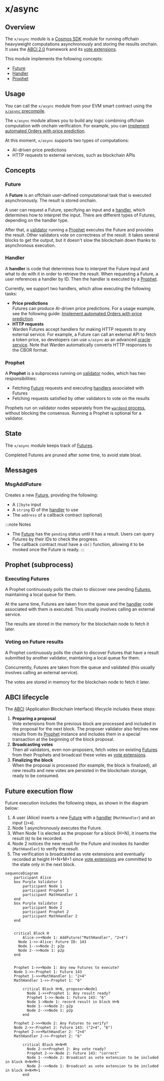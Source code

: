 ﻿---
sidebar_position: 4
---

# x/async

## Overview

The `x/async` module is a [Cosmos SDK](https://docs.cosmos.network/) module for running offchain heavyweight computations asynchronously and storing the results onchain. It uses the [ABCI 2.0](https://docs.cometbft.com/v1.0/spec/abci/) framework
and its [vote extensions](https://docs.cosmos.network/main/build/abci/vote-extensions).

This module implements the following concepts:

- [Future](#future)
- [Handler](#handler)
- [Prophet](#prophet)

## Usage

You can call the `x/async` module from your EVM smart contract using the [`x/async` precompile](/build-an-app/precompiles/x-async).

The `x/async` module allows you to build any logic combining offchain computation with onchain verification. For example, you can [implement automated Orders with price prediction](/build-an-agent/build-an-onchain-ai-agent/implement-automated-orders-with-price-prediction/introduction).

At this moment, `x/async` supports two types of computations:

- AI-driven price predictions
- HTTP requests to external services, such as blockchain APIs

## Concepts

### Future

A **Future** is an offchain user-defined computational task that is executed asynchronously. The result is stored onchain.

A user can request a Future, specifying an input and a [handler](#handler), which determines how to interpret the input. There are different types of Futures, depending on the handler type.

After that, a [validator](/learn/glossary#validator) running a [Prophet](#prophet) executes the Future and provides the result. Other validators vote on correctness of the result. It takes several blocks to get the output, but it doesn't slow the blockchain down thanks to asynchronous execution.

### Handler

A **handler** is code that determines how to interpret the Future input and what to do with it in order to retrieve the result. When requesting a Future, a user references a handler by ID. Then the handler is executed by a [Prophet](#prophet).

Currently, we support two handlers, which allow executing the following tasks:

- **Price predictions**  
  Futures can produce AI-driven price predictions. For a usage example, see the following guide: [Implement automated Orders with price prediction](/build-an-agent/build-an-onchain-ai-agent/implement-automated-orders-with-price-prediction/introduction).
- **HTTP requests**  
  Warden Futures accept handlers for making HTTP requests to any external service. For example, a Future can call an external API to fetch a token price, so developers can use `x/async` as an advanced [oracle service](../oracle-services). Note that Warden automatically converts HTTP responses to the CBOR format.

### Prophet

A **Prophet** is a subprocess running on [validator](/learn/glossary#validator) nodes, which has two responsibilities:

- Fetching [Future](#future) requests and executing [handlers](#handler) associated with Futures
- Fetching requests satisfied by other validators to vote on the results

Prophets run on validator nodes separately from the [`wardend` process](/learn/glossary#node), without blocking the consensus. Running a Prophet is optional for a validator.

## State

The `x/async` module keeps track of [Futures](#future).

Completed Futures are pruned after some time, to avoid state bloat.

## Messages

### MsgAddFuture

Creates a new [Future](#future), providing the following:

- A `[]byte` input
- A `string` ID of the [handler](#handler) to use
- The `address` of a callback contract (optional)

:::note Notes
- The [Future](#future) has the `pending` status until it has a result. Users can query Futures by their IDs to check the progress.
- The callback contract must have a `cb()` function, allowing it to be invoked once the Future is ready.
:::

## Prophet (subprocess)

### Executing Futures

A Prophet continuously polls the chain to discover new pending [Futures](#future), maintaining a local queue for them.

At the same time, Futures are taken from the queue and the [handler](#handler) code associated with them is executed. This usually involves calling an external service.

The results are stored in the memory for the blockchain node to fetch it later.

### Voting on Future results

A Prophet continuously polls the chain to discover Futures that have a result submitted by another validator, maintaining a local queue for them.

Concurrently, Futures are taken from the queue and validated (this usually involves calling an external service).

The votes are stored in memory for the blockchain node to fetch it later.

## ABCI lifecycle

The [ABCI](https://docs.cometbft.com/v1.0/spec/abci/) (Application Blockchain Interface) lifecycle includes these steps:

1. **Preparing a proposal**  
   Vote extensions from the previous block are processed and included in the proposal for the next block. The proposer validator also fetches new results from its [Prophet](#prophet) instance and includes them in a special transaction at the beginning of the block proposal.
2. **Broadcasting votes**  
   Then all validators, even non-proposers, fetch votes on existing [Futures](#future) from their Prophets and broadcast these votes as [vote extensions](https://docs.cosmos.network/main/build/abci/vote-extensions).
3. **Finalizing the block**  
   When the proposal is processed (for example, the block is finalized), all new results and new votes are persisted in the blockchain storage, ready to be consumed.

## Future execution flow

Future execution includes the following steps, as shown in the diagram below:

1. A user (Alice) inserts a new [Future](#future) with a [handler](#handler) (`MathHandler`) and an input (`2+4`).
2. Node 1 asynchronously executes the Future.
3. When Node 1 is elected as the proposer for a block (H+N), it inserts the result (`6`) to be recorded.
4. Node 2 notices the new result for the Future and invokes its handler (`MathHandler`) to verify the result.
5. The verification is broadcasted as vote extensions and eventually recorded at height H+N+M+1 since [vote extensions](https://docs.cosmos.network/main/build/abci/vote-extensions) are committed to the state only in the next block.

```mermaid
sequenceDiagram
    participant Alice
    box Purple Validator 1
        participant Node 1
        participant Prophet 1
        participant MathHandler 1
    end
    box Purple Validator 2
        participant Node 2
        participant Prophet 2
        participant MathHandler 2
    end


    critical Block H
        Alice->>+Node 1: AddFuture("MathHandler", "2+4")
      Node 1->>-Alice: Future ID: 143
      Node 1-->>Node 2: p2p
      Node 2-->>Node 1: p2p
    end
    
    
    Prophet 1->>+Node 1: Any new Futures to execute?
    Node 1->>-Prophet 1: Future 143
    Prophet 1->>+MathHandler 1: "2+4"
    MathHandler 1->>-Prophet 1: "6"
    
        critical Block H+N, proposer=Node1
          Node 1->>+Prophet 1: Any result ready?
          Prophet 1->>-Node 1: Future 143: "6"
          Node 1->Node 1: record result in block H+N
          Node 1-->>Node 2: p2p
          Node 2-->>Node 1: p2p
        end

    Prophet 2->>+Node 2: Any Futures to verify?
    Node 2->>-Prophet 2: Future 143: ("2+4", "6")
    Prophet 2->>+MathHandler 2: "2+4"
    MathHandler 2->>-Prophet 2: "6"

        critical Block H+N+M
          Node 2->>+Prophet 2: Any vote ready?
          Prophet 2->>-Node 2: Future 143: "correct"
          Node 1-->>Node 2: Broadcast as vote extension to be included in block H+N+M+1
          Node 2-->>Node 1: Broadcast as vote extension to be included in block H+N+M+1
        end
```
